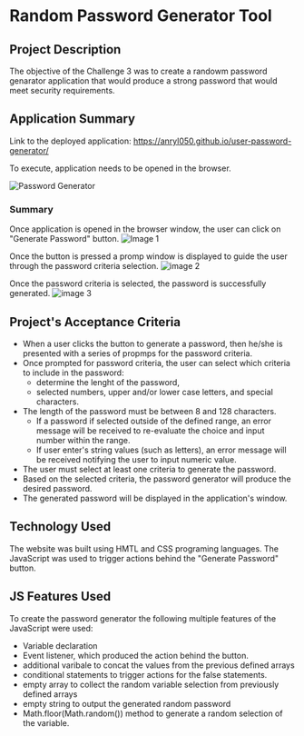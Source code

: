 # Random Password Generator Tool

## Project Description

The objective of the Challenge 3 was to create a randowm password genarator application that would produce a strong password that would meet security requirements.

## Application Summary

Link to the deployed application: https://anryl050.github.io/user-password-generator/ 

To execute, application needs to be opened in the browser.

![Password Generator](https://user-images.githubusercontent.com/118693401/212821482-05b7be5f-0e03-406a-be2f-a81e045308c0.gif)

### Summary

Once application is opened in the browser window, the user can click on "Generate Password" button.
![Image 1](https://user-images.githubusercontent.com/118693401/212821871-9ba32595-e543-48ea-8a90-962c72cd4746.png)

Once the button is pressed a promp window is displayed to guide the user through the password criteria selection. 
![image 2](https://user-images.githubusercontent.com/118693401/212822095-d7d4da49-b663-4560-9a43-a87d6379b952.png)

Once the password criteria is selected, the password is successfully generated.
![image 3](https://user-images.githubusercontent.com/118693401/212822292-3ab47999-12ff-4b88-a569-f79b36555cba.png)

## Project's Acceptance Criteria

- When a user clicks the button to generate a password, then he/she is presented with a series of propmps for the password criteria.
- Once prompted for password criteria, the user can select which criteria to include in the password:
    -   determine the lenght of the password,
    -   selected numbers, upper and/or lower case letters, and special characters.
 - The length of the password must be between 8 and 128 characters.
    - If a password if selected outside of the defined range, an error message will be received to re-evaluate the choice and input number within the       range.
    - If user enter's string values (such as letters), an error message will be received notifying the user to input numeric value.
- The user must select at least one criteria to generate the password.
- Based on the selected criteria, the password generator will produce the desired password.
- The generated password will be displayed in the application's window.

## Technology Used

The website was built using HMTL and CSS programing languages.
The JavaScript was used to trigger actions behind the "Generate Password" button. 

## JS Features Used
To create the password generator the following multiple features of the JavaScript were used:
- Variable declaration
- Event listener, which produced the action behind the button.
- additional varibale to concat the values from the previous defined arrays
- conditional statements to trigger actions for the false statements.
- empty array to collect the random variable selection from previously defined arrays
- empty string to output the generated random password
- Math.floor(Math.random()) method to generate a random selection of the variable. 
